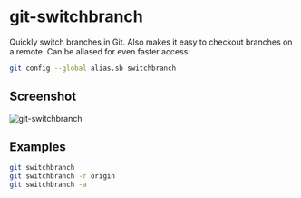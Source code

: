 # git-switchbranch

Quickly switch branches in Git. Also makes it easy to checkout branches on a remote. Can be aliased for even faster access:

```bash
git config --global alias.sb switchbranch
```

## Screenshot

![git-switchbranch](https://camo.githubusercontent.com/b093ac07e3449f5a1cc67b1fd3fbdaec1ed155ac/687474703a2f2f636c2e6c792f696d6167652f32333163317a3158313830712f53637265656e25323053686f74253230323031342d30362d3032253230617425323032312e32392e33362e706e67)

## Examples

```bash
git switchbranch
git switchbranch -r origin
git switchbranch -a
```
